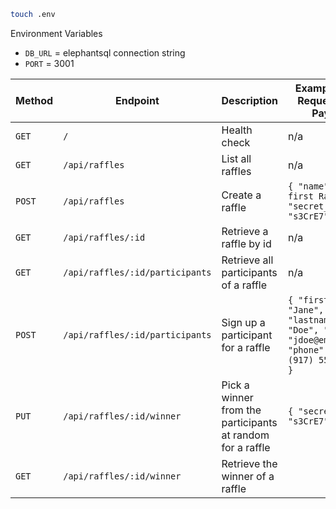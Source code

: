 ```bash
touch .env
```

Environment Variables

- `DB_URL` = elephantsql connection string
- `PORT` = 3001
<table>
<thead>
<tr>
<th>Method</th>
<th>Endpoint</th>
<th>Description</th>
<th>Example JSON Request Body Payload</th>
</tr>
</thead>
<tbody>
<tr>
<td><code>GET</code></td>
<td><code>/</code></td>
<td>Health check</td>
<td>n/a</td>
</tr>
<tr>
<td><code>GET</code></td>
<td><code>/api/raffles</code></td>
<td>List all raffles</td>
<td>n/a</td>
</tr>
<tr>
<td><code>POST</code></td>
<td><code>/api/raffles</code></td>
<td>Create a raffle</td>
<td><code>{ "name": "My first Raffle", "secret_token": "s3CrE7" }</code></td>
</tr>
<tr>
<td><code>GET</code></td>
<td><code>/api/raffles/:id</code></td>
<td>Retrieve a raffle by id</td>
<td>n/a</td>
</tr>
<tr>
<td><code>GET</code></td>
<td><code>/api/raffles/:id/participants</code></td>
<td>Retrieve all participants of a raffle</td>
<td>n/a</td>
</tr>
<tr>
<td><code>POST</code></td>
<td><code>/api/raffles/:id/participants</code></td>
<td>Sign up a participant for a raffle</td>
<td><code>{ "firstname": "Jane", "lastname": "Doe", "email": "jdoe@email.com", "phone": "+1 (917) 555-1234", }</code></td>
</tr>
<tr>
<td><code>PUT</code></td>
<td><code>/api/raffles/:id/winner</code></td>
<td>Pick a winner from the participants at random for a raffle</td>
<td><code>{ "secret_token": "s3CrE7" }</code></td>
</tr>
<tr>
<td><code>GET</code></td>
<td><code>/api/raffles/:id/winner</code></td>
<td>Retrieve the winner of a raffle</td>
<td></td>
</tr>
</tbody>
</table>
